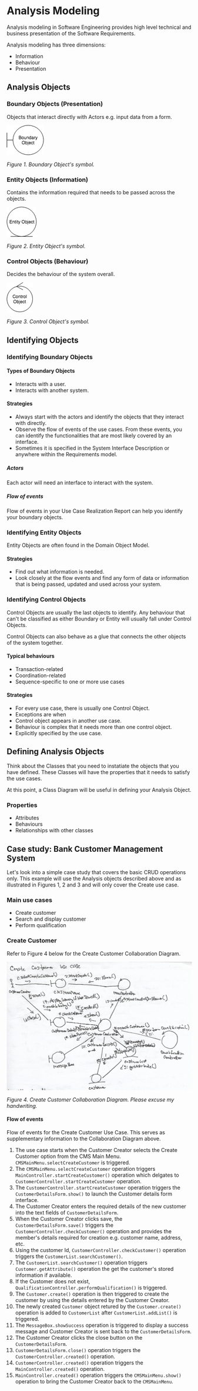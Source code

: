 # Analysis Modeling

Analysis modeling in Software Engineering provides high level technical and business presentation of the Software Requirements.

Analysis modeling has three dimensions:

- Information
- Behaviour
- Presentation

## Analysis Objects

### Boundary Objects (Presentation)

Objects that interact directly with Actors e.g. input data from a form.


![Boundary Object](images/BoundaryObject.png)

*Figure 1. Boundary Object's symbol.*

### Entity Objects (Information)

Contains the information required that needs to be passed across the objects.

![Entity Object](images/EntityObject.png)

*Figure 2. Entity Object's symbol.*

### Control Objects (Behaviour)

Decides the behaviour of the system overall.

![Control Object](images/ControlObject.png)

*Figure 3. Control Object's symbol.*

## Identifying Objects

### Identifying Boundary Objects

#### Types of Boundary Objects
- Interacts with a user.
- Interacts with another system.

#### Strategies
- Always start with the actors and identify the objects that they interact with directly. 
- Observe the flow of events of the use cases. From these events, you can identify the functionalities that are most likely covered by an interface.
- Sometimes it is specified in the System Interface Description or anywhere within the Requirements model.

##### Actors
Each actor will need an interface to interact with the system.

##### Flow of events
Flow of events in your Use Case Realization Report can help you identify your boundary objects.


### Identifying Entity Objects

Entity Objects are often found in the Domain Object Model.

#### Strategies
- Find out what information is needed.
- Look closely at the flow events and find any form of data or information that is being passed, updated and used across your system.

### Identifying Control Objects

Control Objects are usually the last objects to identify. Any behaviour that can't be classified as either Boundary or Entity will usually fall under Control Objects.

Control Objects can also behave as a glue that connects the other objects of the system together.

#### Typical behaviours
- Transaction-related
- Coordination-related
- Sequence-specific to one or more use cases

#### Strategies
- For every use case, there is usually one Control Object.
- Exceptions are when 
 - Control object appears in another use case.
 - Behaviour is complex that it needs more than one control object.
 - Explicitly specified by the use case.

## Defining Analysis Objects
 
 Think about the Classes that you need to instatiate the objects that you have defined. 
 These Classes will have the properties that it needs to satisfy the use cases.
 
At this point, a Class Diagram will be useful in defining your Analysis Object.
 
### Properties
 - Attributes
 - Behaviours
 - Relationships with other classes

## Case study: Bank Customer Management System

Let's look into a simple case study that covers the basic CRUD operations only.
This example will use the Analysis objects described above and as illustrated in Figures 1, 2 and 3 and will only cover the Create use case.

### Main use cases

- Create customer
- Search and display customer
- Perform qualification

### Create Customer

Refer to Figure 4 below for the Create Customer Collaboration Diagram.

![Create Customer Collaboration Diagram](images/am-create-customer-use-case.jpg)

*Figure 4. Create Customer Collaboration Diagram. Please excuse my handwriting.*


#### Flow of events
Flow of events for the Create Customer Use Case. This serves as supplementary information to the Collaboration Diagram above.

1. The use case starts when the Customer Creator selects the Create Customer option from the CMS Main Menu. `CMSMainMenu.selectCreateCustomer` is triggered.
2. The `CMSMainMenu.selectCreateCustomer` operation triggers `MainController.startCreateCustomer()` operation which delgates to `CustomerController.startCreateCustomer` operation.
3. The `CustomerController.startCreateCustomer` operation triggers the `CustomerDetailsForm.show()` to launch the Customer details form interface.
4. The Customer Creator enters the required details of the new customer into the text fields of `CustomerDetailsForm`.
5. When the Customer Creator clicks save, the `CustomerDetailsForm.save()` triggers the `CustomerController.checkCustomer()` operation and provides the member's details required for creation e.g. customer name, address, etc.
6. Using the customer Id, `CustomerController.checkCustomer()` operation triggers the `CustomerList.searchCustomer()`.
7. The `CustomerList.searchCustomer()` operation triggers `Customer.getAttribute()` operation the get the customer's stored information if available.
8. If the Customer does not exist, `QualificationController.performQualification()` is triggered.
9. The `Customer.create()` operation is then triggered to create the customer by using the details entered by the Customer Creator. 
10. The newly created `Customer` object retured by the `Customer.create()` operation is added to `CustomerList` after `CustomerList.addList()` is triggered.
11. The `MessageBox.showSuccess` operation is triggered to display a success message and Customer Creator is sent back to the `CustomerDetailsForm`.
12. The Customer Creator clicks the close button on the `CustomerDetailsForm`.
13. `CustomerDetailsForm.close()` operation triggers the `CustomerController.created()` operation.
14. `CustomerController.created()` operation triggers the `MainController.created()` operation.
15. `MainController.created()` operation triggers the `CMSMainMenu.show()` operation to bring the Customer Creator back to the `CMSMainMenu`.





 


